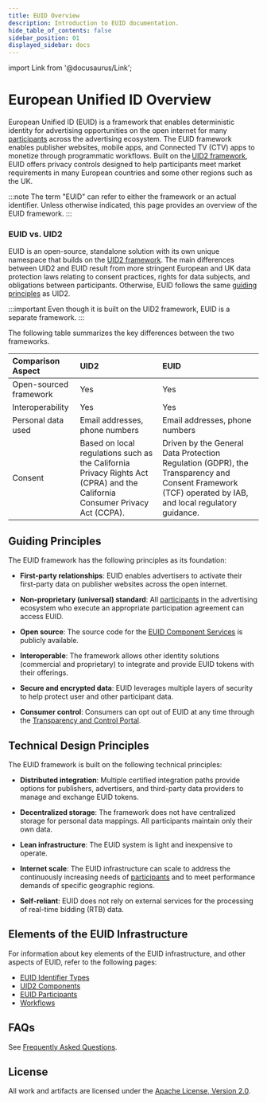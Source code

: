 ```yaml
---
title: EUID Overview
description: Introduction to EUID documentation.
hide_table_of_contents: false
sidebar_position: 01
displayed_sidebar: docs
---
```


import Link from '@docusaurus/Link';

# European Unified ID Overview

European Unified ID (EUID) is a framework that enables deterministic identity for advertising opportunities on the open internet for many [participants](overviews/participants-overview.md#euid-external-participants) across the advertising ecosystem. The EUID framework enables publisher websites, mobile apps, and Connected TV (CTV) apps to monetize through programmatic workflows. Built on the [UID2 framework](https://unifiedid.com/docs/intro), EUID offers privacy controls designed to help participants meet market requirements in many European countries and some other regions such as the UK.

:::note
The term "EUID" can refer to either the framework or an actual identifier. Unless otherwise indicated, this page provides an overview of the EUID framework.
:::

### EUID vs. UID2

EUID is an open-source, standalone solution with its own unique namespace that builds on the [UID2 framework](https://unifiedid.com/docs/intro). The main differences between UID2 and EUID result from more stringent European and UK data protection laws relating to consent practices, rights for data subjects, and obligations between participants. Otherwise, EUID follows the same [guiding principles](#guiding-principles) as UID2.

:::important
Even though it is built on the UID2 framework, EUID is a separate framework.
:::

The following table summarizes the key differences between the two frameworks.

| Comparison Aspect | UID2 | EUID |
| :--- | :--- | :--- |
| Open-sourced framework | Yes | Yes |
| Interoperability | Yes | Yes |
| Personal data used | Email addresses, phone numbers | Email addresses, phone numbers |
| Consent | Based on local regulations such as the California Privacy Rights Act (CPRA) and the California Consumer Privacy Act (CCPA). | Driven by the General Data Protection Regulation (GDPR), the Transparency and Consent Framework (TCF) operated by IAB, and local regulatory guidance. |

## Guiding Principles

The EUID framework has the following principles as its foundation:

- **First-party relationships**: EUID enables advertisers to activate their first-party data on publisher websites across the open internet.

- **Non-proprietary (universal) standard**: All [participants](overviews/participants-overview.md#euid-external-participants) in the advertising ecosystem who execute an appropriate participation agreement can access EUID.

- **Open source**: The source code for the [EUID Component Services](overviews/participants-overview.md#euid-component-services) is publicly available.

- **Interoperable**: The framework allows other identity solutions (commercial and proprietary) to integrate and provide EUID tokens with their offerings.

- **Secure and encrypted data**: EUID leverages multiple layers of security to help protect user and other participant data.

- **Consumer control**: Consumers can opt out of EUID at any time through the [Transparency and Control Portal](https://transparentadvertising.eu).

## Technical Design Principles

The EUID framework is built on the following technical principles:

- **Distributed integration**: Multiple certified integration paths provide options for publishers, advertisers, and third-party data providers to manage and exchange EUID tokens.

- **Decentralized storage**: The framework does not have centralized storage for <Link href="ref-info/glossary-uid#gl-personal-data">personal data</Link> mappings. All participants maintain only their own data.

- **Lean infrastructure**: The EUID system is light and inexpensive to operate.

- **Internet scale**: The EUID infrastructure can scale to address the continuously increasing needs of [participants](overviews/participants-overview.md#euid-external-participants) and to meet performance demands of specific geographic regions.

- **Self-reliant**: EUID does not rely on external services for the processing of real-time bidding (RTB) data.

## Elements of the EUID Infrastructure

For information about key elements of the EUID infrastructure, and other aspects of EUID, refer to the following pages:

- [EUID Identifier Types](ref-info/uid-identifier-types.md)
- [UID2 Components](ref-info/uid-components.md)
- [EUID Participants](overviews/participants-overview.md)
- [Workflows](ref-info/uid-workflows.md)

## FAQs

See [Frequently Asked Questions](getting-started/gs-faqs.md).

## License
All work and artifacts are licensed under the [Apache License, Version 2.0](http://www.apache.org/licenses/LICENSE-2.0.txt).
